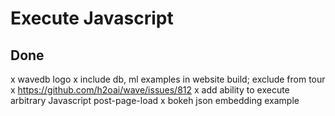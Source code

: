 # Execute Javascript

## Done

x wavedb logo
x include db, ml examples in website build; exclude from tour
x https://github.com/h2oai/wave/issues/812
x add ability to execute arbitrary Javascript post-page-load
x bokeh json embedding example



